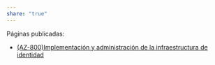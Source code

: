 ```yaml
---
share: "true"
---
```

Páginas publicadas:
* [(AZ-800)Implementación y administración de la infraestructura de identidad](./Implementaci%C3%B3n%20y%20administraci%C3%B3n%20de%20la%20infraestructura%20de%20identidad)